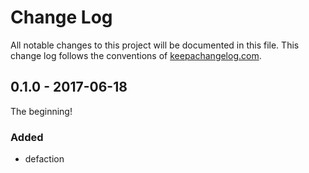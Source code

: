# Change Log
All notable changes to this project will be documented in this file. This change log follows the conventions of [keepachangelog.com](http://keepachangelog.com/).

## 0.1.0 - 2017-06-18
The beginning!

### Added
- defaction

[0.1.0]: https://github.com/your-name/apiai-clj/commit/
